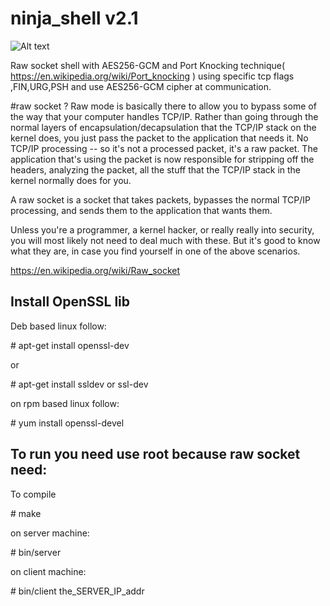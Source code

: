 ninja_shell v2.1
==================

![Alt text](https://github.com/CoolerVoid/ninja_shell/blob/master/docs/img/giphy.gif?raw=true)

Raw socket shell with AES256-GCM and Port Knocking technique( https://en.wikipedia.org/wiki/Port_knocking )
using specific tcp flags ,FIN,URG,PSH and use AES256-GCM cipher at communication.



#raw socket ?
 Raw mode is basically there to allow you to bypass some of the way that your computer handles TCP/IP. Rather than going through the normal layers of encapsulation/decapsulation that the TCP/IP stack on the kernel does, you just pass the packet to the application that needs it. No TCP/IP processing -- so it's not a processed packet, it's a raw packet. The application that's using the packet is now responsible for stripping off the headers, analyzing the packet, all the stuff that the TCP/IP stack in the kernel normally does for you.

A raw socket is a socket that takes packets, bypasses the normal TCP/IP processing, and sends them to the application that wants them.

Unless you're a programmer, a kernel hacker, or really really into security, you will most likely not need to deal much with these. But it's good to know what they are, in case you find yourself in one of the above scenarios. 

https://en.wikipedia.org/wiki/Raw_socket


## Install OpenSSL lib

Deb based linux follow:

\# apt-get install openssl-dev

or

\# apt-get install ssldev or ssl-dev


on rpm based linux follow:

\# yum install openssl-devel


## To run you need use root because raw socket need:

To compile

\# make

on server machine:

\# bin/server

on client machine:

\# bin/client the_SERVER_IP_addr





